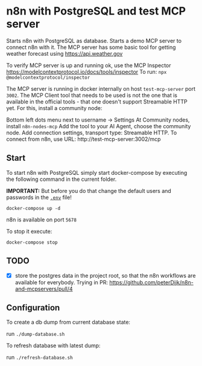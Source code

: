 # n8n with PostgreSQL and test MCP server

Starts n8n with PostgreSQL as database.
Starts a demo MCP server to connect n8n with it. The MCP server has some basic tool for getting weather forecast using https://api.weather.gov

To verify MCP server is up and running ok, use the MCP Inspector https://modelcontextprotocol.io/docs/tools/inspector
To run: `npx @modelcontextprotocol/inspector`

The MCP server is running in docker internally on host `test-mcp-server` port `3002`.
The MCP Client tool that needs to be used is not the one that is available in the official tools - that one doesn't support Streamable HTTP yet. For this, install a community node:

Bottom left dots menu next to username -> Settings
At Community nodes, install `n8n-nodes-mcp`
Add the tool to your AI Agent, choose the community node.
Add connection settings, transport type: Streamable HTTP.
To connect from n8n, use URL: http://test-mcp-server:3002/mcp

## Start

To start n8n with PostgreSQL simply start docker-compose by executing the following
command in the current folder.

**IMPORTANT:** But before you do that change the default users and passwords in the [`.env`](.env) file!

```
docker-compose up -d
```

n8n is available on port `5678`

To stop it execute:

```
docker-compose stop
```

## TODO

- [x] store the postgres data in the project root, so that the n8n workflows are available for everybody. Trying in PR: https://github.com/peterDijk/n8n-and-mcpservers/pull/4

## Configuration

To create a db dump from current database state:

run `./dump-database.sh`

To refresh database with latest dump:

run `./refresh-database.sh`
